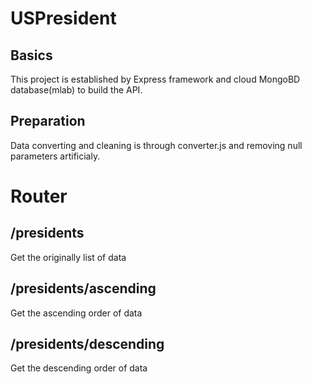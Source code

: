 # USPresident

## Basics
This project is established by Express framework and cloud MongoBD database(mlab) to build the API.

## Preparation
Data converting and cleaning is through converter.js and removing null parameters artificialy.

# Router 
## /presidents
Get the originally list of data
## /presidents/ascending
Get the ascending order of data
## /presidents/descending
Get the descending order of data
